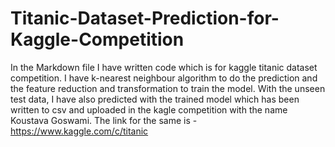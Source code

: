 # Titanic-Dataset-Prediction-for-Kaggle-Competition
In the Markdown file I have written code which is for kaggle titanic dataset competition. I have k-nearest neighbour algorithm to do the prediction and the feature reduction and transformation to train the model. With the unseen test data, I have also predicted with the trained model which has been written to csv and uploaded in the kagle competition with the name Koustava Goswami. The link for the same is - https://www.kaggle.com/c/titanic

